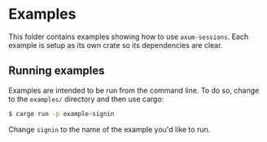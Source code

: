# Examples

This folder contains examples showing how to use `axum-sessions`. Each example is
setup as its own crate so its dependencies are clear.

## Running examples

Examples are intended to be run from the command line. To do so, change to the `examples/` directory and then use cargo:

```sh
$ cargo run -p example-signin
```

Change `signin` to the name of the example you'd like to run.
